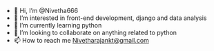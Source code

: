 - 👋 Hi, I’m @Nivetha666
- 👀 I’m interested in front-end development, django and data analysis
- 🌱 I’m currently learning python
- 💞️ I’m looking to collaborate on anything related to python
- 📫 How to reach me Nivetharajankt@gmail.com

<!---
Nivetha666/Nivetha666 is a ✨ special ✨ repository because its `README.md` (this file) appears on your GitHub profile.
You can click the Preview link to take a look at your changes.
--->
